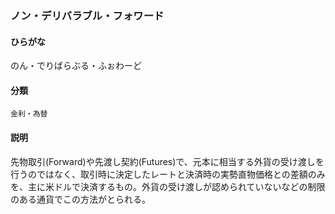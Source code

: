 <div style="display:none;">

## [あ行](securities-terms?id=あ行)
## [か行](securities-terms?id=か行)
## [さ行](securities-terms?id=さ行)
## [た行](securities-terms?id=た行)
## [な行](securities-terms?id=な行)

</div>

### ノン・デリバラブル・フォワード

#### ひらがな

のん・でりばらぶる・ふぉわーど

#### 分類

`金利・為替`

#### 説明

先物取引(Forward)や先渡し契約(Futures)で、元本に相当する外貨の受け渡しを行うのではなく、取引時に決定したレートと決済時の実勢直物価格との差額のみを、主に米ドルで決済するもの。外貨の受け渡しが認められていないなどの制限のある通貨でこの方法がとられる。

<div style="display:none;">

## [は行](securities-terms?id=は行)
## [ま行](securities-terms?id=ま行)
## [や行](securities-terms?id=や行)
## [ら行](securities-terms?id=ら行)
## [わ行](securities-terms?id=わ行)
## [英数字・記号](securities-terms?id=英数字・記号)

</div>


